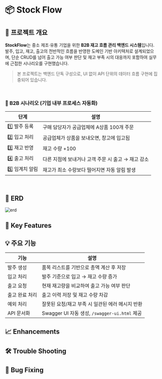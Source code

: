 # 📦 Stock Flow

## 📌 프로젝트 개요

**StockFlow**는 중소 제조·유통 기업을 위한 **B2B 재고 흐름 관리 백엔드 시스템**입니다. 발주, 입고, 재고, 출고의 전반적인 흐름을 반영한 도메인 기반 아키텍처로 설계되었으며, 단순 CRUD를 넘어 출고 가능 여부 판단 및 재고 부족 시의 대응까지 포함하여 실무에 근접한 시나리오를 구현했습니다.

> 본 프로젝트는 백엔드 단독 구성으로, UI 없이 API 단위의 데이터 흐름 구현에 집중되어 있습니다.

  <br>

### 🏢 **B2B 시나리오 (기업 내부 프로세스 자동화)**

| 단계         | 설명                             |
| ---------- | ------------------------------ |
| 1️⃣ 발주 등록  | 구매 담당자가 공급업체에 A상품 100개 주문      |
| 2️⃣ 입고 처리  | 공급업체가 상품을 보내오면, 창고에 입고됨        |
| 3️⃣ 재고 반영  | 재고 수량 +100                     |
| 4️⃣ 출고 처리  | 다른 지점에 보내거나 고객 주문 시 출고 → 재고 감소 |
| 5️⃣ 임계치 알림 | 재고가 최소 수량보다 떨어지면 자동 알림 발생      |

<br>

## 🔗 ERD
![erd](https://github.com/user-attachments/assets/c24a427e-bfd3-4751-a17d-2e9d440730ac)


## 🚀 Key Features

## 💡 주요 기능

| 기능       | 설명                                      |
| -------- | --------------------------------------- |
| 발주 생성    | 품목 리스트를 기반으로 총액 계산 후 저장                 |
| 입고 처리    | 발주 기준으로 입고 → 재고 수량 증가                   |
| 출고 요청    | 현재 재고량을 비교하여 출고 가능 여부 판단                |
| 출고 완료 처리 | 출고 이력 저장 및 재고 수량 차감                     |
| 예외 처리    | 잘못된 요청/재고 부족 시 일관된 에러 메시지 반환            |
| API 문서화  | Swagger UI 자동 생성, `/swagger-ui.html` 제공 |


## 📈 Enhancements

## 🛠️ Trouble Shooting

## 🐞 Bug Fixing

